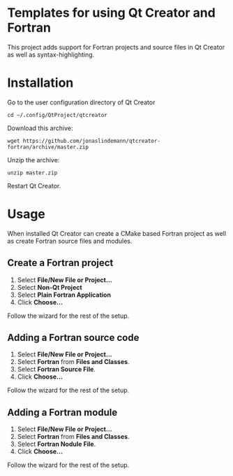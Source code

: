 # Templates for using Qt Creator and Fortran

This project adds support for Fortran projects and source files in Qt Creator as well as syntax-highlighting.

# Installation

Go to the user configuration directory of Qt Creator

	cd ~/.config/QtProject/qtcreator

Download this archive:

	wget https://github.com/jonaslindemann/qtcreator-fortran/archive/master.zip

Unzip the archive:

	unzip master.zip

Restart Qt Creator.

# Usage

When installed Qt Creator can create a CMake based Fortran project as well as create Fortran source files and modules.

## Create a Fortran project

1. Select **File/New File or Project...**
2. Select **Non-Qt Project**
3. Select **Plain Fortran Application**
4. Click **Choose...** 

Follow the wizard for the rest of the setup.

## Adding a Fortran source code

1. Select **File/New File or Project...**
2. Select **Fortran** from **Files and Classes**.
3. Select **Fortran Source File**.
4. Click **Choose...**

Follow the wizard for the rest of the setup.

## Adding a Fortran module

1. Select **File/New File or Project...**
2. Select **Fortran** from **Files and Classes**.
3. Select **Fortran Nodule File**.
4. Click **Choose...**

Follow the wizard for the rest of the setup.



